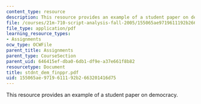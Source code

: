 ```yaml
---
content_type: resource
description: This resource provides an example of a student paper on democracy.
file: /courses/21m-710-script-analysis-fall-2005/155065ae9719611192b2663201416d75_stdnt_dem_finppr.pdf
file_type: application/pdf
learning_resource_types:
- Assignments
ocw_type: OCWFile
parent_title: Assignments
parent_type: CourseSection
parent_uid: 646415ef-dba0-6db1-df9e-a37e661f8b82
resourcetype: Document
title: stdnt_dem_finppr.pdf
uid: 155065ae-9719-6111-92b2-663201416d75
---
```

This resource provides an example of a student paper on democracy.


